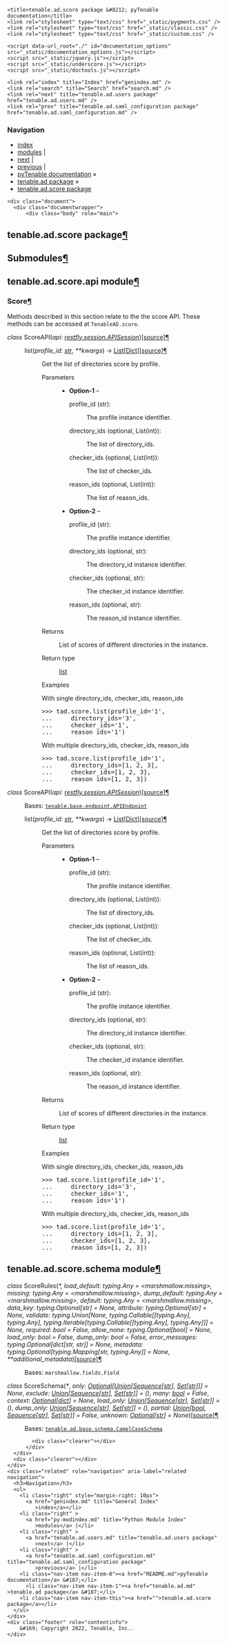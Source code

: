
<!DOCTYPE html>

<html lang="en">
  <head>
    <meta charset="utf-8" />
    <meta name="viewport" content="width=device-width, initial-scale=1.0" /><meta name="generator" content="Docutils 0.17.1: http://docutils.sourceforge.net/" />

    <title>tenable.ad.score package &#8212; pyTenable  documentation</title>
    <link rel="stylesheet" type="text/css" href="_static/pygments.css" />
    <link rel="stylesheet" type="text/css" href="_static/classic.css" />
    <link rel="stylesheet" type="text/css" href="_static/custom.css" />
    
    <script data-url_root="./" id="documentation_options" src="_static/documentation_options.js"></script>
    <script src="_static/jquery.js"></script>
    <script src="_static/underscore.js"></script>
    <script src="_static/doctools.js"></script>
    
    <link rel="index" title="Index" href="genindex.md" />
    <link rel="search" title="Search" href="search.md" />
    <link rel="next" title="tenable.ad.users package" href="tenable.ad.users.md" />
    <link rel="prev" title="tenable.ad.saml_configuration package" href="tenable.ad.saml_configuration.md" /> 
  </head><body>
    <div class="related" role="navigation" aria-label="related navigation">
      <h3>Navigation</h3>
      <ul>
        <li class="right" style="margin-right: 10px">
          <a href="genindex.md" title="General Index"
             accesskey="I">index</a></li>
        <li class="right" >
          <a href="py-modindex.md" title="Python Module Index"
             >modules</a> |</li>
        <li class="right" >
          <a href="tenable.ad.users.md" title="tenable.ad.users package"
             accesskey="N">next</a> |</li>
        <li class="right" >
          <a href="tenable.ad.saml_configuration.md" title="tenable.ad.saml_configuration package"
             accesskey="P">previous</a> |</li>
        <li class="nav-item nav-item-0"><a href="README.md">pyTenable  documentation</a> &#187;</li>
          <li class="nav-item nav-item-1"><a href="tenable.ad.md" accesskey="U">tenable.ad package</a> &#187;</li>
        <li class="nav-item nav-item-this"><a href="">tenable.ad.score package</a></li> 
      </ul>
    </div>  

    <div class="document">
      <div class="documentwrapper">
          <div class="body" role="main">
            
  <section id="module-tenable.ad.score">
<span id="tenable-ad-score-package"></span><h1>tenable.ad.score package<a class="headerlink" href="#module-tenable.ad.score" title="Permalink to this headline">¶</a></h1>
<section id="submodules">
<h2>Submodules<a class="headerlink" href="#submodules" title="Permalink to this headline">¶</a></h2>
</section>
<section id="module-tenable.ad.score.api">
<span id="tenable-ad-score-api-module"></span><h2>tenable.ad.score.api module<a class="headerlink" href="#module-tenable.ad.score.api" title="Permalink to this headline">¶</a></h2>
<section id="score">
<h3>Score<a class="headerlink" href="#score" title="Permalink to this headline">¶</a></h3>
<p>Methods described in this section relate to the the score API.
These methods can be accessed at <code class="docutils literal notranslate"><span class="pre">TenableAD.score</span></code>.</p>
<dl class="py class hide-signature">
<dt class="sig sig-object py" id="tenable.ad.score.api.ScoreAPI">
<em class="property"><span class="pre">class</span><span class="w"> </span></em><span class="sig-name descname"><span class="pre">ScoreAPI</span></span><span class="sig-paren">(</span><em class="sig-param"><span class="n"><span class="pre">api</span></span><span class="p"><span class="pre">:</span></span><span class="w"> </span><span class="n"><a class="reference external" href="https://restfly.readthedocs.io/en/latest/api/session.html#restfly.session.APISession" title="(in RESTfly v1.4.6)"><span class="pre">restfly.session.APISession</span></a></span></em><span class="sig-paren">)</span><a class="reference internal" href="_modules/tenable/ad/score/api.md#ScoreAPI"><span class="viewcode-link"><span class="pre">[source]</span></span></a><a class="headerlink" href="#tenable.ad.score.api.ScoreAPI" title="Permalink to this definition">¶</a></dt>
<dd><dl class="py method">
<dt class="sig sig-object py" id="tenable.ad.score.api.ScoreAPI.list">
<span class="sig-name descname"><span class="pre">list</span></span><span class="sig-paren">(</span><em class="sig-param"><span class="n"><span class="pre">profile_id</span></span><span class="p"><span class="pre">:</span></span><span class="w"> </span><span class="n"><a class="reference external" href="https://docs.python.org/3/library/stdtypes.html#str" title="(in Python v3.10)"><span class="pre">str</span></a></span></em>, <em class="sig-param"><span class="o"><span class="pre">**</span></span><span class="n"><span class="pre">kwargs</span></span></em><span class="sig-paren">)</span> <span class="sig-return"><span class="sig-return-icon">&#x2192;</span> <span class="sig-return-typehint"><a class="reference external" href="https://docs.python.org/3/library/typing.html#typing.List" title="(in Python v3.10)"><span class="pre">List</span></a><span class="p"><span class="pre">[</span></span><a class="reference external" href="https://docs.python.org/3/library/typing.html#typing.Dict" title="(in Python v3.10)"><span class="pre">Dict</span></a><span class="p"><span class="pre">]</span></span></span></span><a class="reference internal" href="_modules/tenable/ad/score/api.md#ScoreAPI.list"><span class="viewcode-link"><span class="pre">[source]</span></span></a><a class="headerlink" href="#tenable.ad.score.api.ScoreAPI.list" title="Permalink to this definition">¶</a></dt>
<dd><p>Get the list of directories score by profile.</p>
<dl class="field-list simple">
<dt class="field-odd">Parameters</dt>
<dd class="field-odd"><ul class="simple">
<li><p><strong>Option-1</strong> – <dl class="simple">
<dt>profile_id (str):</dt><dd><p>The profile instance identifier.</p>
</dd>
<dt>directory_ids (optional, List(int)):</dt><dd><p>The list of directory_ids.</p>
</dd>
<dt>checker_ids (optional, List(int)):</dt><dd><p>The list of checker_ids.</p>
</dd>
<dt>reason_ids (optional, List(int)):</dt><dd><p>The list of reason_ids.</p>
</dd>
</dl>
</p></li>
<li><p><strong>Option-2</strong> – <dl class="simple">
<dt>profile_id (str):</dt><dd><p>The profile instance identifier.</p>
</dd>
<dt>directory_ids (optional, str):</dt><dd><p>The directory_id instance identifier.</p>
</dd>
<dt>checker_ids (optional, str):</dt><dd><p>The checker_id instance identifier.</p>
</dd>
<dt>reason_ids (optional, str):</dt><dd><p>The reason_id instance identifier.</p>
</dd>
</dl>
</p></li>
</ul>
</dd>
<dt class="field-even">Returns</dt>
<dd class="field-even"><p>List of scores of different directories in the instance.</p>
</dd>
<dt class="field-odd">Return type</dt>
<dd class="field-odd"><p><a class="reference external" href="https://docs.python.org/3/library/stdtypes.html#list" title="(in Python v3.10)">list</a></p>
</dd>
</dl>
<p class="rubric">Examples</p>
<p>With single directory_ids, checker_ids, reason_ids</p>
<div class="doctest highlight-default notranslate"><div class="highlight"><pre><span></span><span class="gp">&gt;&gt;&gt; </span><span class="n">tad</span><span class="o">.</span><span class="n">score</span><span class="o">.</span><span class="n">list</span><span class="p">(</span><span class="n">profile_id</span><span class="o">=</span><span class="s1">&#39;1&#39;</span><span class="p">,</span>
<span class="gp">... </span>    <span class="n">directory_ids</span><span class="o">=</span><span class="s1">&#39;3&#39;</span><span class="p">,</span>
<span class="gp">... </span>    <span class="n">checker_ids</span><span class="o">=</span><span class="s1">&#39;1&#39;</span><span class="p">,</span>
<span class="gp">... </span>    <span class="n">reason_ids</span><span class="o">=</span><span class="s1">&#39;1&#39;</span><span class="p">)</span>
</pre></div>
</div>
<p>With multiple directory_ids, checker_ids, reason_ids</p>
<div class="doctest highlight-default notranslate"><div class="highlight"><pre><span></span><span class="gp">&gt;&gt;&gt; </span><span class="n">tad</span><span class="o">.</span><span class="n">score</span><span class="o">.</span><span class="n">list</span><span class="p">(</span><span class="n">profile_id</span><span class="o">=</span><span class="s1">&#39;1&#39;</span><span class="p">,</span>
<span class="gp">... </span>    <span class="n">directory_ids</span><span class="o">=</span><span class="p">[</span><span class="mi">1</span><span class="p">,</span> <span class="mi">2</span><span class="p">,</span> <span class="mi">3</span><span class="p">],</span>
<span class="gp">... </span>    <span class="n">checker_ids</span><span class="o">=</span><span class="p">[</span><span class="mi">1</span><span class="p">,</span> <span class="mi">2</span><span class="p">,</span> <span class="mi">3</span><span class="p">],</span>
<span class="gp">... </span>    <span class="n">reason_ids</span><span class="o">=</span><span class="p">[</span><span class="mi">1</span><span class="p">,</span> <span class="mi">2</span><span class="p">,</span> <span class="mi">3</span><span class="p">])</span>
</pre></div>
</div>
</dd></dl>

</dd></dl>

<dl class="py class">
<dt class="sig sig-object py" id="id0">
<em class="property"><span class="pre">class</span><span class="w"> </span></em><span class="sig-name descname"><span class="pre">ScoreAPI</span></span><span class="sig-paren">(</span><em class="sig-param"><span class="n"><span class="pre">api</span></span><span class="p"><span class="pre">:</span></span><span class="w"> </span><span class="n"><a class="reference external" href="https://restfly.readthedocs.io/en/latest/api/session.html#restfly.session.APISession" title="(in RESTfly v1.4.6)"><span class="pre">restfly.session.APISession</span></a></span></em><span class="sig-paren">)</span><a class="reference internal" href="_modules/tenable/ad/score/api.md#ScoreAPI"><span class="viewcode-link"><span class="pre">[source]</span></span></a><a class="headerlink" href="#id0" title="Permalink to this definition">¶</a></dt>
<dd><p>Bases: <a class="reference internal" href="tenable.base.md#id0" title="tenable.base.endpoint.APIEndpoint"><code class="xref py py-class docutils literal notranslate"><span class="pre">tenable.base.endpoint.APIEndpoint</span></code></a></p>
<dl class="py method">
<dt class="sig sig-object py" id="id1">
<span class="sig-name descname"><span class="pre">list</span></span><span class="sig-paren">(</span><em class="sig-param"><span class="n"><span class="pre">profile_id</span></span><span class="p"><span class="pre">:</span></span><span class="w"> </span><span class="n"><a class="reference external" href="https://docs.python.org/3/library/stdtypes.html#str" title="(in Python v3.10)"><span class="pre">str</span></a></span></em>, <em class="sig-param"><span class="o"><span class="pre">**</span></span><span class="n"><span class="pre">kwargs</span></span></em><span class="sig-paren">)</span> <span class="sig-return"><span class="sig-return-icon">&#x2192;</span> <span class="sig-return-typehint"><a class="reference external" href="https://docs.python.org/3/library/typing.html#typing.List" title="(in Python v3.10)"><span class="pre">List</span></a><span class="p"><span class="pre">[</span></span><a class="reference external" href="https://docs.python.org/3/library/typing.html#typing.Dict" title="(in Python v3.10)"><span class="pre">Dict</span></a><span class="p"><span class="pre">]</span></span></span></span><a class="reference internal" href="_modules/tenable/ad/score/api.md#ScoreAPI.list"><span class="viewcode-link"><span class="pre">[source]</span></span></a><a class="headerlink" href="#id1" title="Permalink to this definition">¶</a></dt>
<dd><p>Get the list of directories score by profile.</p>
<dl class="field-list simple">
<dt class="field-odd">Parameters</dt>
<dd class="field-odd"><ul class="simple">
<li><p><strong>Option-1</strong> – <dl class="simple">
<dt>profile_id (str):</dt><dd><p>The profile instance identifier.</p>
</dd>
<dt>directory_ids (optional, List(int)):</dt><dd><p>The list of directory_ids.</p>
</dd>
<dt>checker_ids (optional, List(int)):</dt><dd><p>The list of checker_ids.</p>
</dd>
<dt>reason_ids (optional, List(int)):</dt><dd><p>The list of reason_ids.</p>
</dd>
</dl>
</p></li>
<li><p><strong>Option-2</strong> – <dl class="simple">
<dt>profile_id (str):</dt><dd><p>The profile instance identifier.</p>
</dd>
<dt>directory_ids (optional, str):</dt><dd><p>The directory_id instance identifier.</p>
</dd>
<dt>checker_ids (optional, str):</dt><dd><p>The checker_id instance identifier.</p>
</dd>
<dt>reason_ids (optional, str):</dt><dd><p>The reason_id instance identifier.</p>
</dd>
</dl>
</p></li>
</ul>
</dd>
<dt class="field-even">Returns</dt>
<dd class="field-even"><p>List of scores of different directories in the instance.</p>
</dd>
<dt class="field-odd">Return type</dt>
<dd class="field-odd"><p><a class="reference external" href="https://docs.python.org/3/library/stdtypes.html#list" title="(in Python v3.10)">list</a></p>
</dd>
</dl>
<p class="rubric">Examples</p>
<p>With single directory_ids, checker_ids, reason_ids</p>
<div class="doctest highlight-default notranslate"><div class="highlight"><pre><span></span><span class="gp">&gt;&gt;&gt; </span><span class="n">tad</span><span class="o">.</span><span class="n">score</span><span class="o">.</span><span class="n">list</span><span class="p">(</span><span class="n">profile_id</span><span class="o">=</span><span class="s1">&#39;1&#39;</span><span class="p">,</span>
<span class="gp">... </span>    <span class="n">directory_ids</span><span class="o">=</span><span class="s1">&#39;3&#39;</span><span class="p">,</span>
<span class="gp">... </span>    <span class="n">checker_ids</span><span class="o">=</span><span class="s1">&#39;1&#39;</span><span class="p">,</span>
<span class="gp">... </span>    <span class="n">reason_ids</span><span class="o">=</span><span class="s1">&#39;1&#39;</span><span class="p">)</span>
</pre></div>
</div>
<p>With multiple directory_ids, checker_ids, reason_ids</p>
<div class="doctest highlight-default notranslate"><div class="highlight"><pre><span></span><span class="gp">&gt;&gt;&gt; </span><span class="n">tad</span><span class="o">.</span><span class="n">score</span><span class="o">.</span><span class="n">list</span><span class="p">(</span><span class="n">profile_id</span><span class="o">=</span><span class="s1">&#39;1&#39;</span><span class="p">,</span>
<span class="gp">... </span>    <span class="n">directory_ids</span><span class="o">=</span><span class="p">[</span><span class="mi">1</span><span class="p">,</span> <span class="mi">2</span><span class="p">,</span> <span class="mi">3</span><span class="p">],</span>
<span class="gp">... </span>    <span class="n">checker_ids</span><span class="o">=</span><span class="p">[</span><span class="mi">1</span><span class="p">,</span> <span class="mi">2</span><span class="p">,</span> <span class="mi">3</span><span class="p">],</span>
<span class="gp">... </span>    <span class="n">reason_ids</span><span class="o">=</span><span class="p">[</span><span class="mi">1</span><span class="p">,</span> <span class="mi">2</span><span class="p">,</span> <span class="mi">3</span><span class="p">])</span>
</pre></div>
</div>
</dd></dl>

</dd></dl>

</section>
</section>
<section id="module-tenable.ad.score.schema">
<span id="tenable-ad-score-schema-module"></span><h2>tenable.ad.score.schema module<a class="headerlink" href="#module-tenable.ad.score.schema" title="Permalink to this headline">¶</a></h2>
<dl class="py class">
<dt class="sig sig-object py" id="tenable.ad.score.schema.ScoreRules">
<em class="property"><span class="pre">class</span><span class="w"> </span></em><span class="sig-name descname"><span class="pre">ScoreRules</span></span><span class="sig-paren">(</span><em class="sig-param"><span class="pre">*,</span> <span class="pre">load_default:</span> <span class="pre">typing.Any</span> <span class="pre">=</span> <span class="pre">&lt;marshmallow.missing&gt;,</span> <span class="pre">missing:</span> <span class="pre">typing.Any</span> <span class="pre">=</span> <span class="pre">&lt;marshmallow.missing&gt;,</span> <span class="pre">dump_default:</span> <span class="pre">typing.Any</span> <span class="pre">=</span> <span class="pre">&lt;marshmallow.missing&gt;,</span> <span class="pre">default:</span> <span class="pre">typing.Any</span> <span class="pre">=</span> <span class="pre">&lt;marshmallow.missing&gt;,</span> <span class="pre">data_key:</span> <span class="pre">typing.Optional[str]</span> <span class="pre">=</span> <span class="pre">None,</span> <span class="pre">attribute:</span> <span class="pre">typing.Optional[str]</span> <span class="pre">=</span> <span class="pre">None,</span> <span class="pre">validate:</span> <span class="pre">typing.Union[None,</span> <span class="pre">typing.Callable[[typing.Any],</span> <span class="pre">typing.Any],</span> <span class="pre">typing.Iterable[typing.Callable[[typing.Any],</span> <span class="pre">typing.Any]]]</span> <span class="pre">=</span> <span class="pre">None,</span> <span class="pre">required:</span> <span class="pre">bool</span> <span class="pre">=</span> <span class="pre">False,</span> <span class="pre">allow_none:</span> <span class="pre">typing.Optional[bool]</span> <span class="pre">=</span> <span class="pre">None,</span> <span class="pre">load_only:</span> <span class="pre">bool</span> <span class="pre">=</span> <span class="pre">False,</span> <span class="pre">dump_only:</span> <span class="pre">bool</span> <span class="pre">=</span> <span class="pre">False,</span> <span class="pre">error_messages:</span> <span class="pre">typing.Optional[dict[str,</span> <span class="pre">str]]</span> <span class="pre">=</span> <span class="pre">None,</span> <span class="pre">metadata:</span> <span class="pre">typing.Optional[typing.Mapping[str,</span> <span class="pre">typing.Any]]</span> <span class="pre">=</span> <span class="pre">None,</span> <span class="pre">**additional_metadata</span></em><span class="sig-paren">)</span><a class="reference internal" href="_modules/tenable/ad/score/schema.md#ScoreRules"><span class="viewcode-link"><span class="pre">[source]</span></span></a><a class="headerlink" href="#tenable.ad.score.schema.ScoreRules" title="Permalink to this definition">¶</a></dt>
<dd><p>Bases: <code class="xref py py-class docutils literal notranslate"><span class="pre">marshmallow.fields.Field</span></code></p>
</dd></dl>

<dl class="py class">
<dt class="sig sig-object py" id="tenable.ad.score.schema.ScoreSchema">
<em class="property"><span class="pre">class</span><span class="w"> </span></em><span class="sig-name descname"><span class="pre">ScoreSchema</span></span><span class="sig-paren">(</span><em class="sig-param"><span class="o"><span class="pre">*</span></span></em>, <em class="sig-param"><span class="n"><span class="pre">only</span></span><span class="p"><span class="pre">:</span></span><span class="w"> </span><span class="n"><a class="reference external" href="https://docs.python.org/3/library/typing.html#typing.Optional" title="(in Python v3.10)"><span class="pre">Optional</span></a><span class="p"><span class="pre">[</span></span><a class="reference external" href="https://docs.python.org/3/library/typing.html#typing.Union" title="(in Python v3.10)"><span class="pre">Union</span></a><span class="p"><span class="pre">[</span></span><a class="reference external" href="https://docs.python.org/3/library/typing.html#typing.Sequence" title="(in Python v3.10)"><span class="pre">Sequence</span></a><span class="p"><span class="pre">[</span></span><a class="reference external" href="https://docs.python.org/3/library/stdtypes.html#str" title="(in Python v3.10)"><span class="pre">str</span></a><span class="p"><span class="pre">]</span></span><span class="p"><span class="pre">,</span></span><span class="w"> </span><a class="reference external" href="https://docs.python.org/3/library/typing.html#typing.Set" title="(in Python v3.10)"><span class="pre">Set</span></a><span class="p"><span class="pre">[</span></span><a class="reference external" href="https://docs.python.org/3/library/stdtypes.html#str" title="(in Python v3.10)"><span class="pre">str</span></a><span class="p"><span class="pre">]</span></span><span class="p"><span class="pre">]</span></span><span class="p"><span class="pre">]</span></span></span><span class="w"> </span><span class="o"><span class="pre">=</span></span><span class="w"> </span><span class="default_value"><span class="pre">None</span></span></em>, <em class="sig-param"><span class="n"><span class="pre">exclude</span></span><span class="p"><span class="pre">:</span></span><span class="w"> </span><span class="n"><a class="reference external" href="https://docs.python.org/3/library/typing.html#typing.Union" title="(in Python v3.10)"><span class="pre">Union</span></a><span class="p"><span class="pre">[</span></span><a class="reference external" href="https://docs.python.org/3/library/typing.html#typing.Sequence" title="(in Python v3.10)"><span class="pre">Sequence</span></a><span class="p"><span class="pre">[</span></span><a class="reference external" href="https://docs.python.org/3/library/stdtypes.html#str" title="(in Python v3.10)"><span class="pre">str</span></a><span class="p"><span class="pre">]</span></span><span class="p"><span class="pre">,</span></span><span class="w"> </span><a class="reference external" href="https://docs.python.org/3/library/typing.html#typing.Set" title="(in Python v3.10)"><span class="pre">Set</span></a><span class="p"><span class="pre">[</span></span><a class="reference external" href="https://docs.python.org/3/library/stdtypes.html#str" title="(in Python v3.10)"><span class="pre">str</span></a><span class="p"><span class="pre">]</span></span><span class="p"><span class="pre">]</span></span></span><span class="w"> </span><span class="o"><span class="pre">=</span></span><span class="w"> </span><span class="default_value"><span class="pre">()</span></span></em>, <em class="sig-param"><span class="n"><span class="pre">many</span></span><span class="p"><span class="pre">:</span></span><span class="w"> </span><span class="n"><a class="reference external" href="https://docs.python.org/3/library/functions.html#bool" title="(in Python v3.10)"><span class="pre">bool</span></a></span><span class="w"> </span><span class="o"><span class="pre">=</span></span><span class="w"> </span><span class="default_value"><span class="pre">False</span></span></em>, <em class="sig-param"><span class="n"><span class="pre">context</span></span><span class="p"><span class="pre">:</span></span><span class="w"> </span><span class="n"><a class="reference external" href="https://docs.python.org/3/library/typing.html#typing.Optional" title="(in Python v3.10)"><span class="pre">Optional</span></a><span class="p"><span class="pre">[</span></span><a class="reference external" href="https://docs.python.org/3/library/stdtypes.html#dict" title="(in Python v3.10)"><span class="pre">dict</span></a><span class="p"><span class="pre">]</span></span></span><span class="w"> </span><span class="o"><span class="pre">=</span></span><span class="w"> </span><span class="default_value"><span class="pre">None</span></span></em>, <em class="sig-param"><span class="n"><span class="pre">load_only</span></span><span class="p"><span class="pre">:</span></span><span class="w"> </span><span class="n"><a class="reference external" href="https://docs.python.org/3/library/typing.html#typing.Union" title="(in Python v3.10)"><span class="pre">Union</span></a><span class="p"><span class="pre">[</span></span><a class="reference external" href="https://docs.python.org/3/library/typing.html#typing.Sequence" title="(in Python v3.10)"><span class="pre">Sequence</span></a><span class="p"><span class="pre">[</span></span><a class="reference external" href="https://docs.python.org/3/library/stdtypes.html#str" title="(in Python v3.10)"><span class="pre">str</span></a><span class="p"><span class="pre">]</span></span><span class="p"><span class="pre">,</span></span><span class="w"> </span><a class="reference external" href="https://docs.python.org/3/library/typing.html#typing.Set" title="(in Python v3.10)"><span class="pre">Set</span></a><span class="p"><span class="pre">[</span></span><a class="reference external" href="https://docs.python.org/3/library/stdtypes.html#str" title="(in Python v3.10)"><span class="pre">str</span></a><span class="p"><span class="pre">]</span></span><span class="p"><span class="pre">]</span></span></span><span class="w"> </span><span class="o"><span class="pre">=</span></span><span class="w"> </span><span class="default_value"><span class="pre">()</span></span></em>, <em class="sig-param"><span class="n"><span class="pre">dump_only</span></span><span class="p"><span class="pre">:</span></span><span class="w"> </span><span class="n"><a class="reference external" href="https://docs.python.org/3/library/typing.html#typing.Union" title="(in Python v3.10)"><span class="pre">Union</span></a><span class="p"><span class="pre">[</span></span><a class="reference external" href="https://docs.python.org/3/library/typing.html#typing.Sequence" title="(in Python v3.10)"><span class="pre">Sequence</span></a><span class="p"><span class="pre">[</span></span><a class="reference external" href="https://docs.python.org/3/library/stdtypes.html#str" title="(in Python v3.10)"><span class="pre">str</span></a><span class="p"><span class="pre">]</span></span><span class="p"><span class="pre">,</span></span><span class="w"> </span><a class="reference external" href="https://docs.python.org/3/library/typing.html#typing.Set" title="(in Python v3.10)"><span class="pre">Set</span></a><span class="p"><span class="pre">[</span></span><a class="reference external" href="https://docs.python.org/3/library/stdtypes.html#str" title="(in Python v3.10)"><span class="pre">str</span></a><span class="p"><span class="pre">]</span></span><span class="p"><span class="pre">]</span></span></span><span class="w"> </span><span class="o"><span class="pre">=</span></span><span class="w"> </span><span class="default_value"><span class="pre">()</span></span></em>, <em class="sig-param"><span class="n"><span class="pre">partial</span></span><span class="p"><span class="pre">:</span></span><span class="w"> </span><span class="n"><a class="reference external" href="https://docs.python.org/3/library/typing.html#typing.Union" title="(in Python v3.10)"><span class="pre">Union</span></a><span class="p"><span class="pre">[</span></span><a class="reference external" href="https://docs.python.org/3/library/functions.html#bool" title="(in Python v3.10)"><span class="pre">bool</span></a><span class="p"><span class="pre">,</span></span><span class="w"> </span><a class="reference external" href="https://docs.python.org/3/library/typing.html#typing.Sequence" title="(in Python v3.10)"><span class="pre">Sequence</span></a><span class="p"><span class="pre">[</span></span><a class="reference external" href="https://docs.python.org/3/library/stdtypes.html#str" title="(in Python v3.10)"><span class="pre">str</span></a><span class="p"><span class="pre">]</span></span><span class="p"><span class="pre">,</span></span><span class="w"> </span><a class="reference external" href="https://docs.python.org/3/library/typing.html#typing.Set" title="(in Python v3.10)"><span class="pre">Set</span></a><span class="p"><span class="pre">[</span></span><a class="reference external" href="https://docs.python.org/3/library/stdtypes.html#str" title="(in Python v3.10)"><span class="pre">str</span></a><span class="p"><span class="pre">]</span></span><span class="p"><span class="pre">]</span></span></span><span class="w"> </span><span class="o"><span class="pre">=</span></span><span class="w"> </span><span class="default_value"><span class="pre">False</span></span></em>, <em class="sig-param"><span class="n"><span class="pre">unknown</span></span><span class="p"><span class="pre">:</span></span><span class="w"> </span><span class="n"><a class="reference external" href="https://docs.python.org/3/library/typing.html#typing.Optional" title="(in Python v3.10)"><span class="pre">Optional</span></a><span class="p"><span class="pre">[</span></span><a class="reference external" href="https://docs.python.org/3/library/stdtypes.html#str" title="(in Python v3.10)"><span class="pre">str</span></a><span class="p"><span class="pre">]</span></span></span><span class="w"> </span><span class="o"><span class="pre">=</span></span><span class="w"> </span><span class="default_value"><span class="pre">None</span></span></em><span class="sig-paren">)</span><a class="reference internal" href="_modules/tenable/ad/score/schema.md#ScoreSchema"><span class="viewcode-link"><span class="pre">[source]</span></span></a><a class="headerlink" href="#tenable.ad.score.schema.ScoreSchema" title="Permalink to this definition">¶</a></dt>
<dd><p>Bases: <a class="reference internal" href="tenable.ad.base.md#tenable.ad.base.schema.CamelCaseSchema" title="tenable.ad.base.schema.CamelCaseSchema"><code class="xref py py-class docutils literal notranslate"><span class="pre">tenable.ad.base.schema.CamelCaseSchema</span></code></a></p>
</dd></dl>

</section>
</section>


            <div class="clearer"></div>
          </div>
      </div>
      <div class="clearer"></div>
    </div>
    <div class="related" role="navigation" aria-label="related navigation">
      <h3>Navigation</h3>
      <ul>
        <li class="right" style="margin-right: 10px">
          <a href="genindex.md" title="General Index"
             >index</a></li>
        <li class="right" >
          <a href="py-modindex.md" title="Python Module Index"
             >modules</a> |</li>
        <li class="right" >
          <a href="tenable.ad.users.md" title="tenable.ad.users package"
             >next</a> |</li>
        <li class="right" >
          <a href="tenable.ad.saml_configuration.md" title="tenable.ad.saml_configuration package"
             >previous</a> |</li>
        <li class="nav-item nav-item-0"><a href="README.md">pyTenable  documentation</a> &#187;</li>
          <li class="nav-item nav-item-1"><a href="tenable.ad.md" >tenable.ad package</a> &#187;</li>
        <li class="nav-item nav-item-this"><a href="">tenable.ad.score package</a></li> 
      </ul>
    </div>
    <div class="footer" role="contentinfo">
        &#169; Copyright 2022, Tenable, Inc..
    </div>
  </body>
</html>